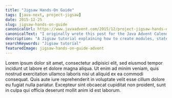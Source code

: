 ```yaml
---
title: "Jigsaw Hands-On Guide"
tags: [java-next, project-jigsaw]
date: 2015-12-25
slug: jigsaw-hands-on-guide
canonicalUrl: https://www.javaadvent.com/2015/12/project-jigsaw-hands-on-guide.html
canonicalText: "I originally wrote this post for the Java Advent Calendar, where it was [published on December 10th, 2015](https://www.javaadvent.com/2015/12/project-jigsaw-hands-on-guide.html)."
description: "A Jigsaw tutorial explaining how to create modules, state dependencies between them, and use the module system as a service locator to decouple modules."
searchKeywords: "Jigsaw tutorial"
featuredImage: jigsaw-hands-on-guide-advent
---
```


Lorem ipsum dolor sit amet, consectetur adipisici elit, sed eiusmod tempor incidunt ut labore et dolore magna aliqua.
Ut enim ad minim veniam, quis nostrud exercitation ullamco laboris nisi ut aliquid ex ea commodi consequat.
Quis aute iure reprehenderit in voluptate velit esse cillum dolore eu fugiat nulla pariatur.
Excepteur sint obcaecat cupiditat non proident, sunt in culpa qui officia deserunt mollit anim id est laborum.